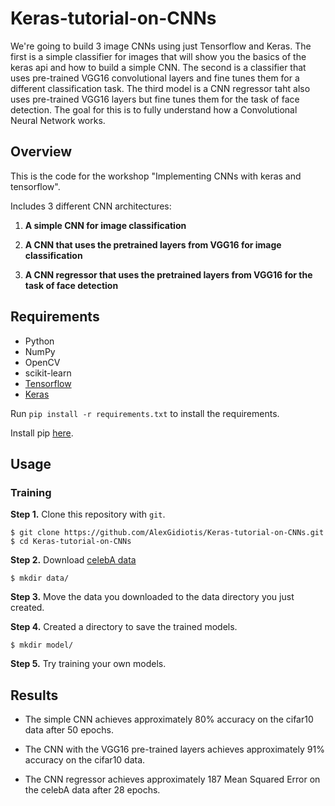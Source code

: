 # Keras-tutorial-on-CNNs
We're going to build 3 image CNNs using just Tensorflow and Keras. The first is 
a simple classifier for images that will show you the basics of the keras api and how to build a
simple CNN. The second is a classifier that uses pre-trained VGG16 
convolutional layers and fine tunes them for a different classification task. The third model is a CNN regressor
taht also uses pre-trained VGG16 layers but fine tunes them for the task of face detection.
The goal for this is to fully understand how a Convolutional Neural Network works. 

## Overview ##

This is the code for the workshop "Implementing CNNs with keras and tensorflow".

Includes 3 different CNN architectures:

1) **A simple CNN for image classification**

2) **A CNN that uses the pretrained layers from VGG16 for image classification**

3) **A CNN regressor that uses the pretrained layers from VGG16 for the task of face detection**

## Requirements

- Python
- NumPy
- OpenCV
- scikit-learn
- [Tensorflow](https://github.com/tensorflow/tensorflow)
- [Keras](https://github.com/fchollet/keras)

Run `pip install -r requirements.txt` to install the requirements. 

Install pip [here](https://pip.pypa.io/en/stable/). 

## Usage

### Training
**Step 1.** 
Clone this repository with ``git``.

```
$ git clone https://github.com/AlexGidiotis/Keras-tutorial-on-CNNs.git
$ cd Keras-tutorial-on-CNNs
```

**Step 2.** 
Download [celebA data](https://www.dropbox.com/sh/hx19bwxdpn8xv33/AABkCRUPwfFi0xqcvXjMO8GFa?dl=0)

```
$ mkdir data/
```

**Step 3.** 
Move the data you downloaded to the data directory you just created.


**Step 4.** 
Created a directory to save the trained models.

```
$ mkdir model/
```


**Step 5.**
Try training your own models.

## Results ##

- The simple CNN achieves approximately 80% accuracy on the cifar10 data after 50 epochs. 

- The CNN with the VGG16 pre-trained layers achieves approximately 91% accuracy on the cifar10 data.

- The CNN regressor achieves approximately 187 Mean Squared Error on the celebA data after 28 epochs. 